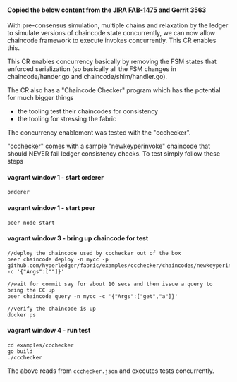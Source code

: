 #### Copied the below content from the JIRA [FAB-1475](https://jira.hyperledger.org/browse/FAB-1475) and Gerrit [3563](https://gerrit.hyperledger.org/r/#/c/3563/)

 With pre-consensus simulation, multiple chains and relaxation by the ledger
    to simulate versions of chaincode state concurrently, we can now allow
    chaincode framework to execute invokes concurrently. This CR enables this.
    
This CR enables concurrency basically by removing the FSM states that
    enforced serialization (so basically all the FSM changes in chaincode/hander.go
    and chaincode/shim/handler.go).
    
The CR also has a "Chaincode Checker" program which has the potential for
    much bigger things
    
* the tooling test their chaincodes for consistency
* the tooling for stressing the fabric
    
The concurrency enablement was tested with the "ccchecker".
    
"ccchecker" comes with a sample "newkeyperinvoke" chaincode that should
    NEVER fail ledger consistency checks. To test simply follow these steps


#### vagrant window 1 - start orderer

	orderer

#### vagrant window 1 - start peer

	peer node start


#### vagrant window 3 - bring up chaincode for test

	//deploy the chaincode used by ccchecker out of the box
	peer chaincode deploy -n mycc -p github.com/hyperledger/fabric/examples/ccchecker/chaincodes/newkeyperinvoke -c '{"Args":[""]}'
	        
	//wait for commit say for about 10 secs and then issue a query to bring the CC up
	peer chaincode query -n mycc -c '{"Args":["get","a"]}'
	    
	//verify the chaincode is up
	docker ps
	

#### vagrant window 4 - run test

	cd examples/ccchecker
	go build
	./ccchecker
	
The above reads from `ccchecker.json` and executes tests concurrently.
